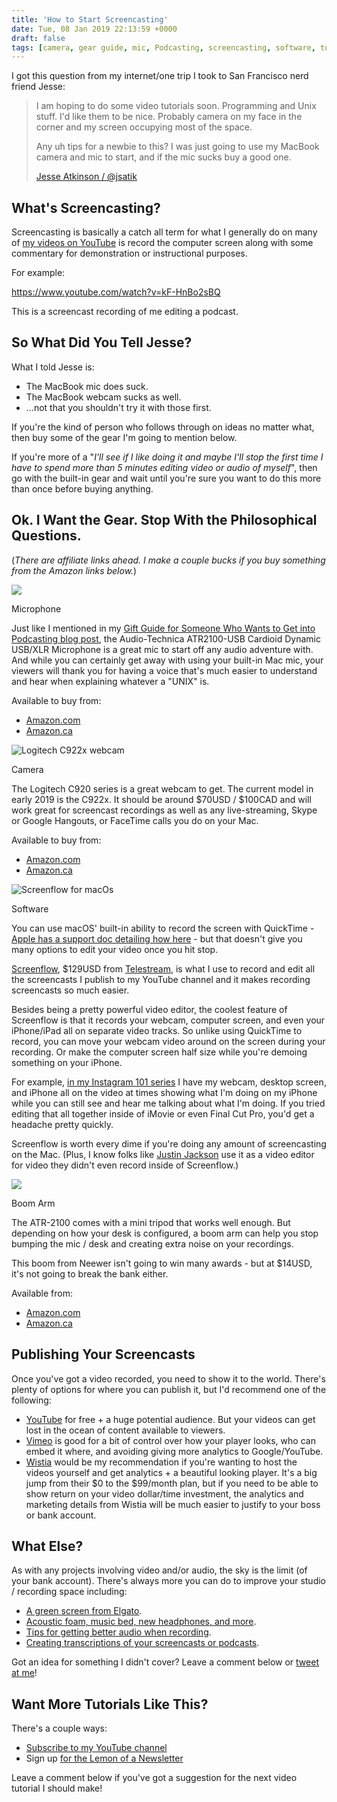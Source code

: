 ```yaml
---
title: 'How to Start Screencasting'
date: Tue, 08 Jan 2019 22:13:59 +0000
draft: false
tags: [camera, gear guide, mic, Podcasting, screencasting, software, tutorial, Video, webcam]
---
```


I got this question from my internet/one trip I took to San Francisco nerd friend Jesse:

> I am hoping to do some video tutorials soon. Programming and Unix stuff. I'd like them to be nice. Probably camera on my face in the corner and my screen occupying most of the space.
> 
> Any uh tips for a newbie to this? I was just going to use my MacBook camera and mic to start, and if the mic sucks buy a good one.
> 
> [Jesse Atkinson / @jsatik](https://twitter.com/jsatk)

What's Screencasting?
---------------------

Screencasting is basically a catch all term for what I generally do on many of [my videos on YouTube](https://www.youtube.com/c/lemonproductionsca) is record the computer screen along with some commentary for demonstration or instructional purposes.

For example:

https://www.youtube.com/watch?v=kF-HnBo2sBQ

This is a screencast recording of me editing a podcast.

So What Did You Tell Jesse?
---------------------------

What I told Jesse is:

*   The MacBook mic does suck.
*   The MacBook webcam sucks as well.
*   ...not that you shouldn't try it with those first.

If you're the kind of person who follows through on ideas no matter what, then buy some of the gear I'm going to mention below.

If you're more of a "_I'll see if I like doing it and maybe I'll stop the first time I have to spend more than 5 minutes editing video or audio of myself_", then go with the built-in gear and wait until you're sure you want to do this more than once before buying anything.

Ok. I Want the Gear. Stop With the Philosophical Questions.
-----------------------------------------------------------

(_There are affiliate links ahead. I make a couple bucks if you buy something from the Amazon links below._)

![](http://www.lemonproductions.ca/wp-content/uploads/2019/01/ATR2100-USB-microphone.jpg)

Microphone

Just like I mentioned in my [Gift Guide for Someone Who Wants to Get into Podcasting blog post](http://www.lemonproductions.ca/gift-guide-for-someone-who-wants-to-get-into-podcasting/), the Audio-Technica ATR2100-USB Cardioid Dynamic USB/XLR Microphone is a great mic to start off any audio adventure with. And while you can certainly get away with using your built-in Mac mic, your viewers will thank you for having a voice that's much easier to understand and hear when explaining whatever a "UNIX" is.

Available to buy from:

*   [Amazon.com](https://amzn.to/2M0uMGs)
*   [Amazon.ca](https://amzn.to/2LZf7at)

![Logitech C922x webcam](https://i1.wp.com/www.lemonproductions.ca/wp-content/uploads/2019/01/Logitech-C922x-webcam-for-screencasting-and-livestreaming.jpg?fit=905%2C780&ssl=1)

Camera

The Logitech C920 series is a great webcam to get. The current model in early 2019 is the C922x. It should be around $70USD / $100CAD and will work great for screencast recordings as well as any live-streaming, Skype or Google Hangouts, or FaceTime calls you do on your Mac.

Available to buy from:

*   [Amazon.com](https://amzn.to/2LYGuBD)
*   [Amazon.ca](https://amzn.to/2CXUoB6)

![Screenflow for macOs](http://www.lemonproductions.ca/wp-content/uploads/2019/01/Screenflow.jpg)

Software

You can use macOS' built-in ability to record the screen with QuickTime - [Apple has a support doc detailing how here](https://support.apple.com/en-ca/guide/quicktime-player/record-your-screen-qtp97b08e666/mac) - but that doesn't give you many options to edit your video once you hit stop.

[Screenflow](https://www.telestream.net/screenflow/overview.htm), $129USD from [Telestream](https://www.telestream.net/screenflow/overview.htm), is what I use to record and edit all the screencasts I publish to my YouTube channel and it makes recording screencasts so much easier.

Besides being a pretty powerful video editor, the coolest feature of Screenflow is that it records your webcam, computer screen, and even your iPhone/iPad all on separate video tracks. So unlike using QuickTime to record, you can move your webcam video around on the screen during your recording. Or make the computer screen half size while you're demoing something on your iPhone.

For example, [in my Instagram 101 series](https://youtu.be/Vg1pnAlIozs) I have my webcam, desktop screen, and iPhone all on the video at times showing what I'm doing on my iPhone while you can still see and hear me talking about what I'm doing. If you tried editing that all together inside of iMovie or even Final Cut Pro, you'd get a headache pretty quickly.

Screenflow is worth every dime if you're doing any amount of screencasting on the Mac. (Plus, I know folks like [Justin Jackson](https://twitter.com/mijustin) use it as a video editor for video they didn't even record inside of Screenflow.)

![](http://www.lemonproductions.ca/wp-content/uploads/2019/01/boom-800x800.jpg)

Boom Arm

The ATR-2100 comes with a mini tripod that works well enough. But depending on how your desk is configured, a boom arm can help you stop bumping the mic / desk and creating extra noise on your recordings.

This boom from Neewer isn't going to win many awards - but at $14USD, it's not going to break the bank either.

Available from:

*   [Amazon.com](https://amzn.to/2Cb6Trz)
*   [Amazon.ca](https://amzn.to/2SJzmvt)

Publishing Your Screencasts
---------------------------

Once you've got a video recorded, you need to show it to the world. There's plenty of options for where you can publish it, but I'd recommend one of the following:

*   [YouTube](http://youtube.com) for free + a huge potential audience. But your videos can get lost in the ocean of content available to viewers.
*   [Vimeo](https://vimeo.com) is good for a bit of control over how your player looks, who can embed it where, and avoiding giving more analytics to Google/YouTube.
*   [Wistia](https://wistia.com) would be my recommendation if you're wanting to host the videos yourself and get analytics + a beautiful looking player. It's a big jump from their $0 to the $99/month plan, but if you need to be able to show return on your video dollar/time investment, the analytics and marketing details from Wistia will be much easier to justify to your boss or bank account.

What Else?
----------

As with any projects involving video and/or audio, the sky is the limit (of your bank account). There's always more you can do to improve your studio / recording space including:

*   [A green screen from Elgato](http://www.lemonproductions.ca/unboxing-setting-up-reviewing-elgatos-green-screen/).
*   [Acoustic foam, music bed, new headphones, and more](http://www.lemonproductions.ca/gift-guide-for-someone-who-wants-to-get-into-podcasting/).
*   [Tips for getting better audio when recording](http://www.lemonproductions.ca/6-tips-for-better-podcast-recordings/).
*   [Creating transcriptions of your screencasts or podcasts](http://www.lemonproductions.ca/using-descript-to-transcribe-multi-track-audio-for-podcasters/).

Got an idea for something I didn't cover? Leave a comment below or [tweet at me](https://twitter.com/ichris)!

Want More Tutorials Like This?
------------------------------

There's a couple ways:

*   [Subscribe to my YouTube channel](https://www.youtube.com/c/lemonproductionsca)
*   Sign up [for the Lemon of a Newsletter](http://www.lemonproductions.ca/newsletter/)

Leave a comment below if you've got a suggestion for the next video tutorial I should make!